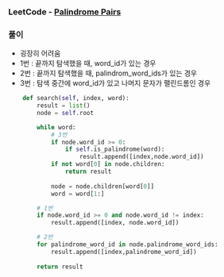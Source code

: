 ### LeetCode - [Palindrome Pairs](https://leetcode.com/problems/palindrome-pairs/)

### 풀이

* 굉장히 어려움
* 1번 : 끝까지 탐색했을 때, word_id가 있는 경우
* 2번 : 끝까지 탐색했을 때, palindrom_word_ids가 있는 경우
* 3번 : 탐색 중간에 word_id가 있고 나머지 문자가 팰린드롬인 경우

```Python
    def search(self, index, word):
        result = list()
        node = self.root

        while word:
            # 3번
            if node.word_id >= 0:
                if self.is_palindrome(word):
                    result.append([index,node.word_id])
            if not word[0] in node.children:
                return result
            
            node = node.children[word[0]]
            word = word[1:]

        # 1번
        if node.word_id >= 0 and node.word_id != index:
            result.append([index, node.word_id])

        # 2번
        for palindrome_word_id in node.palindrome_word_ids:
            result.append([index,palindrome_word_id])
        
        return result

```

